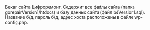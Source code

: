 Бекап сайта Цифроремонт.
Содержит все файлы сайта (папка gorepairVersion1/htdocs) и базу данных сайта (файл bdVersion1.sql).
Название б/д, пароль б/д, адрес хоста расположены в файле wp-config.php.
